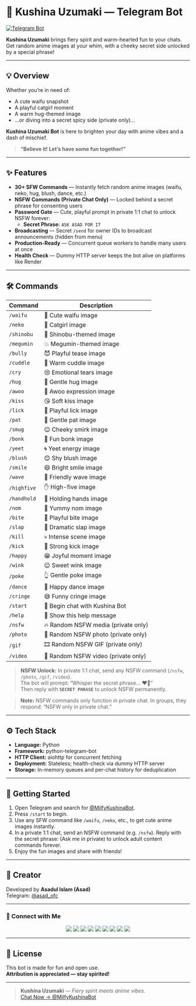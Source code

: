 # 🌺 Kushina Uzumaki — Telegram Bot                
[![Telegram Bot](https://img.shields.io/badge/Chat%20Now-@MilfyKushinaBot-ff4500?logo=telegram&style=for-the-badge)](https://t.me/MilfyKushinaBot)              

**Kushina Uzumaki** brings fiery spirit and warm-hearted fun to your chats.                
Get random anime images at your whim, with a cheeky secret side unlocked by a special phrase!                

---              

## 💡 Overview              

Whether you’re in need of:              
- A cute waifu snapshot              
- A playful catgirl moment              
- A warm hug-themed image              
- …or diving into a secret spicy side (private only)…              

**Kushina Uzumaki Bot** is here to brighten your day with anime vibes and a dash of mischief.              

> **“Believe it! Let’s have some fun together!”**              

---              

## ✨ Features              

- **30+ SFW Commands** — Instantly fetch random anime images (waifu, neko, hug, blush, dance, etc.)              
- **NSFW Commands (Private Chat Only)** — Locked behind a secret phrase for consenting users              
- **Password Gate** — Cute, playful prompt in private 1:1 chat to unlock NSFW forever:  
  - **Secret Phrase:** `ASK ASAD FOR IT`              
- **Broadcasting** — Secret `/send` for owner IDs to broadcast announcements (hidden from menu)              
- **Production-Ready** — Concurrent queue workers to handle many users at once              
- **Health Check** — Dummy HTTP server keeps the bot alive on platforms like Render              

---              

## 🛠️ Commands              

| Command      | Description                          |
|--------------|--------------------------------------|
| `/waifu`     | 💖 Cute waifu image                  |
| `/neko`      | 🐾 Catgirl image                     |
| `/shinobu`   | 🍩 Shinobu-themed image              |
| `/megumin`   | 💥 Megumin-themed image              |
| `/bully`     | 😈 Playful tease image               |
| `/cuddle`    | 🤗 Warm cuddle image                 |
| `/cry`       | 😢 Emotional tears image             |
| `/hug`       | 🤗 Gentle hug image                  |
| `/awoo`      | 🐺 Awoo expression image             |
| `/kiss`      | 😘 Soft kiss image                   |
| `/lick`      | 👅 Playful lick image                |
| `/pat`       | 🐾 Gentle pat image                  |
| `/smug`      | 😉 Cheeky smirk image                |
| `/bonk`      | 🔨 Fun bonk image                    |
| `/yeet`      | 🌀 Yeet energy image                 |
| `/blush`     | 😊 Shy blush image                   |
| `/smile`     | 😄 Bright smile image                |
| `/wave`      | 👋 Friendly wave image               |
| `/highfive`  | ✋ High-five image                   |
| `/handhold`  | 🤝 Holding hands image               |
| `/nom`       | 🍴 Yummy nom image                   |
| `/bite`      | 🦷 Playful bite image                |
| `/slap`      | 👊 Dramatic slap image               |
| `/kill`      | 💀 Intense scene image               |
| `/kick`      | 👢 Strong kick image                 |
| `/happy`     | 😁 Joyful moment image               |
| `/wink`      | 😉 Sweet wink image                  |
| `/poke`      | 👆 Gentle poke image                 |
| `/dance`     | 💃 Happy dance image                |
| `/cringe`    | 😅 Funny cringe image                |
| `/start`     | 🚀 Begin chat with Kushina Bot       |
| `/help`      | 📖 Show this help message            |
| `/nsfw`      | 🔥 Random NSFW media (private only)  |
| `/photo`     | 📸 Random NSFW photo (private only)  |
| `/gif`       | 🎞️ Random NSFW GIF (private only)   |
| `/video`     | 🎥 Random NSFW video (private only)  |

> **NSFW Unlock:** In private 1:1 chat, send any NSFW command (`/nsfw`, `/photo`, `/gif`, `/video`).  
> The bot will prompt: “Whisper the secret phrase… ❤️‍🔥”  
> Then reply with **`SECRET PHRASE`** to unlock NSFW permanently.              

> **Note:** NSFW commands only function in private chat. In groups, they respond: “NSFW only in private chat.”              

---

## ⚙️ Tech Stack              

- **Language:** Python              
- **Framework:** python-telegram-bot              
- **HTTP Client:** aiohttp for concurrent fetching              
- **Deployment:** Stateless; health-check via dummy HTTP server              
- **Storage:** In-memory queues and per-chat history for deduplication              

---              

## 🚀 Getting Started              

1. Open Telegram and search for [@MilfyKushinaBot](https://t.me/MilfyKushinaBot).                
2. Press `/start` to begin.                
3. Use any SFW command like `/waifu`, `/neko`, etc., to get cute anime images instantly.                
4. In a private 1:1 chat, send an NSFW command (e.g. `/nsfw`). Reply with the secret phrase: (Ask me in private) to unlock adult content commands forever.                
5. Enjoy the fun images and share with friends!                

---              

## 👤 Creator              

Developed by **Asadul Islam (Asad)**                
Telegram: [@asad_ofc](https://t.me/asad_ofc)                

---              

### 💌 Connect with Me              

<p align="center">              
<a href="https://t.me/asad_ofc"><img src="https://img.shields.io/badge/Telegram-2CA5E0?style=for-the-badge&logo=telegram&logoColor=white" /></a>              
<a href="mailto:mr.asadul.islam00@gmail.com"><img src="https://img.shields.io/badge/Gmail-D14836?style=for-the-badge&logo=gmail&logoColor=white" /></a>              
<a href="https://youtube.com/@asad_ofc"><img src="https://img.shields.io/badge/YouTube-FF0000?style=for-the-badge&logo=youtube&logoColor=white" /></a>              
<a href="https://instagram.com/aasad_ofc"><img src="https://img.shields.io/badge/Instagram-E4405F?style=for-the-badge&logo=instagram&logoColor=white" /></a>              
<a href="https://tiktok.com/@asad_ofc"><img src="https://img.shields.io/badge/TikTok-000000?style=for-the-badge&logo=tiktok&logoColor=white" /></a>              
<a href="https://x.com/asad_ofc"><img src="https://img.shields.io/badge/X-000000?style=for-the-badge&logo=twitter&logoColor=white" /></a>              
<a href="https://facebook.com/aasad.ofc"><img src="https://img.shields.io/badge/Facebook-1877F2?style=for-the-badge&logo=facebook&logoColor=white" /></a>              
<a href="https://www.threads.net/@aasad_ofc"><img src="https://img.shields.io/badge/Threads-000000?style=for-the-badge&logo=threads&logoColor=white" /></a>              
<a href="https://discord.com/users/1067999831416635473"><img src="https://img.shields.io/badge/Discord-asad__ofc-5865F2?style=for-the-badge&logo=discord&logoColor=white" /></a>              
</p>              

---              

## 📄 License              

This bot is made for fun and open use.              
**Attribution is appreciated — stay spirited!**              

---              

> **Kushina Uzumaki** — *Fiery spirit meets anime vibes.*                
[Chat Now → @MilfyKushinaBot](https://t.me/MilfyKushinaBot)